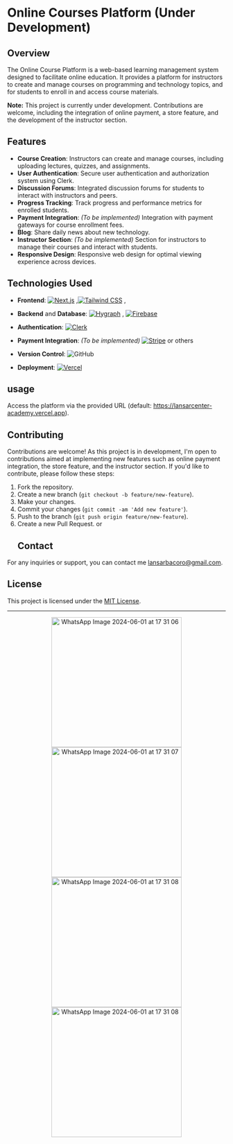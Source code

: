# Online Courses Platform (Under Development)

## Overview
The Online Course Platform is a web-based learning management system designed to facilitate online education. It provides a platform for instructors to create and manage courses on programming and technology topics, and for students to enroll in and access course materials.

**Note:** This project is currently under development. Contributions are welcome, including the integration of online payment, a store feature, and the development of the instructor section.

## Features
- **Course Creation**: Instructors can create and manage courses, including uploading lectures, quizzes, and assignments.
- **User Authentication**: Secure user authentication and authorization system using Clerk.
- **Discussion Forums**: Integrated discussion forums for students to interact with instructors and peers.
- **Progress Tracking**: Track progress and performance metrics for enrolled students.
- **Payment Integration**: *(To be implemented)* Integration with payment gateways for course enrollment fees.
- **Blog**: Share daily news about new technology.
- **Instructor Section**: *(To be implemented)* Section for instructors to manage their courses and interact with students.
- **Responsive Design**: Responsive web design for optimal viewing experience across devices.

## Technologies Used
- **Frontend**: [![Next.js](https://img.shields.io/badge/-Next.js-05122A?style=flat&logo=Next.js)](https://nextjs.org/)
,[![Tailwind CSS](https://img.shields.io/badge/-Tailwind_CSS-05122A?style=flat&logo=Tailwind%20CSS)](https://tailwindcss.com/)
, 
- **Backend** and **Database**: [![Hygraph](https://img.shields.io/badge/-Hygraph-05122A?style=flat)](https://hygraph.io/) , [![Firebase](https://img.shields.io/badge/-Firebase-05122A?style=flat&logo=Firebase)](https://firebase.google.com/)

- **Authentication**: [![Clerk](https://img.shields.io/badge/-Clerk-05122A?style=flat)](https://clerk.dev/)
- **Payment Integration**: *(To be implemented)* [![Stripe](https://img.shields.io/badge/-Stripe-05122A?style=flat&logo=Stripe)](https://stripe.com/)
or others
- **Version Control**: ![GitHub](https://img.shields.io/badge/-GitHub-05122A?style=flat&logo=github)&nbsp;
- **Deployment**: [![Vercel](https://img.shields.io/badge/-Vercel-05122A?style=flat&logo=Vercel)](https://vercel.com/)

## usage
Access the platform via the provided URL (default: https://lansarcenter-academy.vercel.app).

## Contributing
Contributions are welcome! As this project is in development, I'm open to contributions aimed at implementing new features such as online payment integration, the store feature, and the instructor section. If you'd like to contribute, please follow these steps:
1. Fork the repository.
2. Create a new branch (`git checkout -b feature/new-feature`).
3. Make your changes.
4. Commit your changes (`git commit -am 'Add new feature'`).
5. Push to the branch (`git push origin feature/new-feature`).
6. Create a new Pull Request.
   or
   ## Contact
For any inquiries or support, you can contact me  [lansarbacoro@gmail.com](mailto:lansarbacoro@gmail.com).

## License
This project is licensed under the [MIT License](LICENSE).

---
<p align="center">
  <img src="https://github.com/Lansarbac2020/online-course/assets/127045164/8d752367-158f-43ec-b318-90660be65132" alt="WhatsApp Image 2024-06-01 at 17 31 06" width="300" />
  <img src="https://github.com/Lansarbac2020/online-course/assets/127045164/e2ae3f58-4eea-4c63-974f-fd59ebb8aa16" alt="WhatsApp Image 2024-06-01 at 17 31 07" width="300" />
  <img src="https://github.com/Lansarbac2020/online-course/assets/127045164/1d4bb14a-bde4-4a4c-8185-542b8628f038" alt="WhatsApp Image 2024-06-01 at 17 31 08" width="300" />
    <img src="https://github.com/Lansarbac2020/online-course/assets/127045164/7d075457-f2b7-4313-865b-d214e5dc1f45" alt="WhatsApp Image 2024-06-01 at 17 31 08" width="300" />

 

</p>


